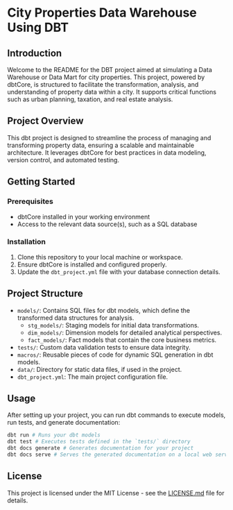 # City Properties Data Warehouse Using DBT

## Introduction

Welcome to the README for the DBT project aimed at simulating a Data Warehouse or Data Mart for city properties. This project, powered by dbtCore, is structured to facilitate the transformation, analysis, and understanding of property data within a city. It supports critical functions such as urban planning, taxation, and real estate analysis.

## Project Overview

This dbt project is designed to streamline the process of managing and transforming property data, ensuring a scalable and maintainable architecture. It leverages dbtCore for best practices in data modeling, version control, and automated testing.

## Getting Started

### Prerequisites

- dbtCore installed in your working environment
- Access to the relevant data source(s), such as a SQL database

### Installation

1. Clone this repository to your local machine or workspace.
2. Ensure dbtCore is installed and configured properly.
3. Update the `dbt_project.yml` file with your database connection details.

## Project Structure

- `models/`: Contains SQL files for dbt models, which define the transformed data structures for analysis.
  - `stg_models/`: Staging models for initial data transformations.
  - `dim_models/`: Dimension models for detailed analytical perspectives.
  - `fact_models/`: Fact models that contain the core business metrics.
- `tests/`: Custom data validation tests to ensure data integrity.
- `macros/`: Reusable pieces of code for dynamic SQL generation in dbt models.
- `data/`: Directory for static data files, if used in the project.
- `dbt_project.yml`: The main project configuration file.

## Usage

After setting up your project, you can run dbt commands to execute models, run tests, and generate documentation:

```bash
dbt run # Runs your dbt models
dbt test # Executes tests defined in the `tests/` directory
dbt docs generate # Generates documentation for your project
dbt docs serve # Serves the generated documentation on a local web server
```

## License

This project is licensed under the MIT License - see the [LICENSE.md](LICENSE.md) file for details.

